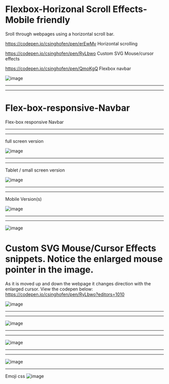 # Flexbox-Horizonal Scroll Effects- Mobile friendly
Sroll through webpages using a horizontal scroll bar.

https://codepen.io/csinghofen/pen/erEwMv Horizontal scrolling

https://codepen.io/csinghofen/pen/RyLbwo  Custom SVG Mouse/cursor effects

https://codepen.io/csinghofen/pen/QmoKgQ Flexbox navbar

![image](https://user-images.githubusercontent.com/23155302/39652239-e60298a8-4fba-11e8-8ee4-e53ad41e57f6.png)

---
---
# Flex-box-responsive-Navbar
Flex-box responsive Navbar

---
---
full screen version

![image](https://user-images.githubusercontent.com/23155302/39641589-c5be34b2-4f9c-11e8-8d1b-ffa9e4316c46.png)

---
---
Tablet / small screen version

![image](https://user-images.githubusercontent.com/23155302/39641620-e0209908-4f9c-11e8-96eb-0c155507a582.png)

---
---
Mobile Version(s)

![image](https://user-images.githubusercontent.com/23155302/39641685-1dcfdb7e-4f9d-11e8-9818-a59f17a6c00c.png)

---
---
![image](https://user-images.githubusercontent.com/23155302/39641717-3cf03184-4f9d-11e8-968b-aa6308f2174a.png)

# Custom SVG Mouse/Cursor Effects snippets. Notice the enlarged mouse pointer in the image. 
As it is moved up and down the webpage it changes direction with the enlarged cursor. 
View the codepen below:
https://codepen.io/csinghofen/pen/RyLbwo?editors=1010

![image](https://user-images.githubusercontent.com/23155302/39655855-167f3cd4-4fca-11e8-96a8-3fd5ea5982c5.png)

---
---
![image](https://user-images.githubusercontent.com/23155302/39655979-ccb0327e-4fca-11e8-9adb-5b913afa1707.png)

---
---
![image](https://user-images.githubusercontent.com/23155302/39656021-1c2f05a0-4fcb-11e8-8e61-eadbc77ebe67.png)

---
---
![image](https://user-images.githubusercontent.com/23155302/39656039-4519ec1e-4fcb-11e8-98fc-4720a55efe62.png)

---
Emoji css 
![image](https://user-images.githubusercontent.com/23155302/40273534-89b0012c-5b8f-11e8-833c-8c17e593bf3e.png)

